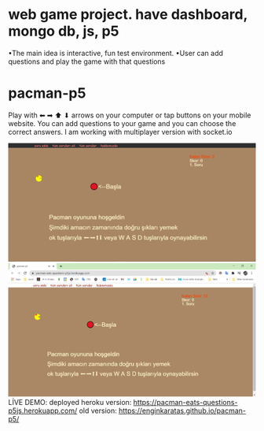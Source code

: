 # web game project. have dashboard, mongo db, js, p5
 •The main idea is interactive, fun test environment.
•User can add questions and play the game with that questions
<h1>pacman-p5</h1>
Play with ⬅ ➡ ⬆ ⬇ arrows on your computer or tap buttons on your mobile website.
 You can add questions to your game and you can choose the correct answers. I am working with multiplayer version with socket.io

![pacman game](/readme-files/1.png)
![pacman game](/readme-files/2.png)
LİVE DEMO:
deployed heroku version:
https://pacman-eats-questions-p5js.herokuapp.com/
old version:
https://enginkaratas.github.io/pacman-p5/

 


 
 
